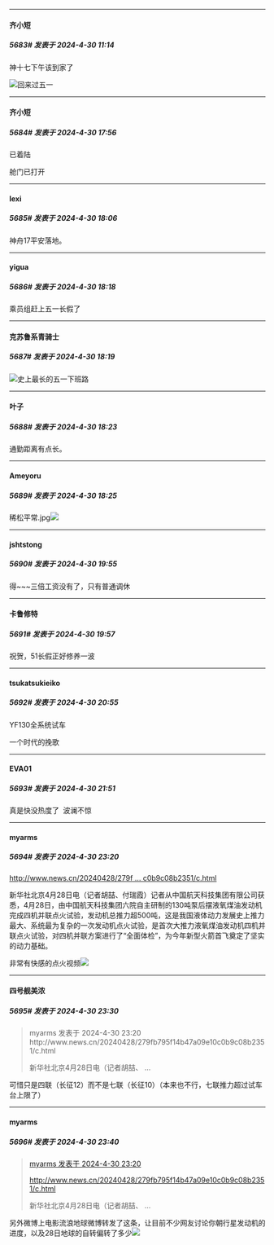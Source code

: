 ﻿
*****

####  齐小短  
##### 5683#       发表于 2024-4-30 11:14

神十七下午该到家了

<img src="https://static.saraba1st.com/image/smiley/face2017/066.png" referrerpolicy="no-referrer">回来过五一


*****

####  齐小短  
##### 5684#       发表于 2024-4-30 17:56

已着陆

舱门已打开


*****

####  lexi  
##### 5685#       发表于 2024-4-30 18:06

神舟17平安落地。


*****

####  yigua  
##### 5686#       发表于 2024-4-30 18:18

乘员组赶上五一长假了

*****

####  克苏鲁系青骑士  
##### 5687#       发表于 2024-4-30 18:19

<img src="https://static.saraba1st.com/image/smiley/face2017/067.png" referrerpolicy="no-referrer">史上最长的五一下班路


*****

####  叶子  
##### 5688#       发表于 2024-4-30 18:23

通勤距离有点长。

*****

####  Ameyoru  
##### 5689#       发表于 2024-4-30 18:25

稀松平常.jpg<img src="https://static.saraba1st.com/image/smiley/face2017/067.png" referrerpolicy="no-referrer">


*****

####  jshtstong  
##### 5690#       发表于 2024-4-30 19:55

得~~~三倍工资没有了，只有普通调休

*****

####  卡鲁修特  
##### 5691#       发表于 2024-4-30 19:57

祝贺，51长假正好修养一波


*****

####  tsukatsukieiko  
##### 5692#       发表于 2024-4-30 20:55

YF130全系统试车

一个时代的挽歌


*****

####  EVA01  
##### 5693#       发表于 2024-4-30 21:51

真是快没热度了  波澜不惊


*****

####  myarms  
##### 5694#       发表于 2024-4-30 23:20

[http://www.news.cn/20240428/279f ... c0b9c08b2351/c.html](http://www.news.cn/20240428/279fb795f14b47a09e10c0b9c08b2351/c.html)

新华社北京4月28日电（记者胡喆、付瑞霞）记者从中国航天科技集团有限公司获悉，4月28日，由中国航天科技集团六院自主研制的130吨泵后摆液氧煤油发动机完成四机并联点火试验，发动机总推力超500吨，这是我国液体动力发展史上推力最大、系统最为复杂的一次发动机点火试验，是首次大推力液氧煤油发动机四机并联点火试验，对四机并联方案进行了“全面体检”，为今年新型火箭首飞奠定了坚实的动力基础。

非常有快感的点火视频<img src="https://static.saraba1st.com/image/smiley/face2017/032.png" referrerpolicy="no-referrer">


*****

####  四号舰美浓  
##### 5695#       发表于 2024-4-30 23:30

<blockquote>myarms 发表于 2024-4-30 23:20
http://www.news.cn/20240428/279fb795f14b47a09e10c0b9c08b2351/c.html

新华社北京4月28日电（记者胡喆、 ...</blockquote>
可惜只是四联（长征12）而不是七联（长征10）（本来也不行，七联推力超过试车台上限了）


*****

####  myarms  
##### 5696#       发表于 2024-4-30 23:40

<blockquote><a href="httphttps://bbs.saraba1st.com/2b/forum.php?mod=redirect&amp;goto=findpost&amp;pid=64777299&amp;ptid=2001539" target="_blank">myarms 发表于 2024-4-30 23:20</a>

http://www.news.cn/20240428/279fb795f14b47a09e10c0b9c08b2351/c.html

新华社北京4月28日电（记者胡喆、 ...</blockquote>
另外微博上电影流浪地球微博转发了这条，让目前不少网友讨论你朝行星发动机的进度，以及28日地球的自转偏转了多少<img src="https://static.saraba1st.com/image/smiley/face2017/066.png" referrerpolicy="no-referrer">

